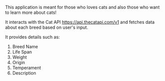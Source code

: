 This application is meant for those who loves cats and also those who want to learn more about cats!

It interacts with the Cat API https://api.thecatapi.com/v1 and fetches data about each breed based on user's input.

It provides details such as:
1. Breed Name
2. Life Span
3. Weight
4. Origin
5. Temperament
6. Description 
